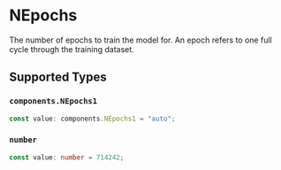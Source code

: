 # NEpochs

The number of epochs to train the model for. An epoch refers to one full cycle
through the training dataset.



## Supported Types

### `components.NEpochs1`

```typescript
const value: components.NEpochs1 = "auto";
```

### `number`

```typescript
const value: number = 714242;
```


